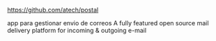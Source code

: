 https://github.com/atech/postal

app para gestionar envio de correos
A fully featured open source mail delivery platform for incoming & outgoing e-mail

